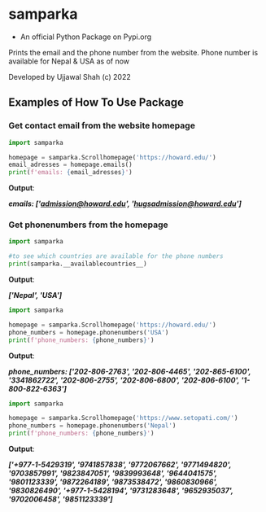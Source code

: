 # samparka
* An official Python Package on Pypi.org

Prints the email and the phone number from the website.
Phone number is available for Nepal & USA as of now

Developed by Ujjawal Shah (c) 2022

## Examples of How To Use Package

### Get contact email from the website homepage

```python
import samparka

homepage = samparka.Scrollhomepage('https://howard.edu/')
email_adresses = homepage.emails()
print(f'emails: {email_adresses}')
```
**Output**:

***emails: ['admission@howard.edu', 'hugsadmission@howard.edu']***

### Get phonenumbers from the homepage

```python
import samparka

#to see which countries are available for the phone numbers
print(samparka.__availablecountries__)
```
**Output**:

***['Nepal', 'USA']***


```python
import samparka

homepage = samparka.Scrollhomepage('https://howard.edu/')
phone_numbers = homepage.phonenumbers('USA')
print(f'phone_numbers: {phone_numbers}')
```
**Output**:

***phone_numbers: ['202-806-2763', '202-806-4465', '202-865-6100', '3341862722', '202-806-2755', '202-806-6800', '202-806-6100', '1-800-822-6363']***


```python
import samparka

homepage = samparka.Scrollhomepage('https://www.setopati.com/')
phone_numbers = homepage.phonenumbers('Nepal')
print(f'phone_numbers: {phone_numbers}')
```
**Output**:

***['+977-1-5429319', '9741857838', '9772067662', '9771494820', '9703857991', '9823847051', '9839993648', '9644041575', '9801123339', '9872264189', '9873538472', '9860830966', '9830826490', '+977-1-5428194', '9731283648', '9652935037', '9702006458', '9851123339']***
